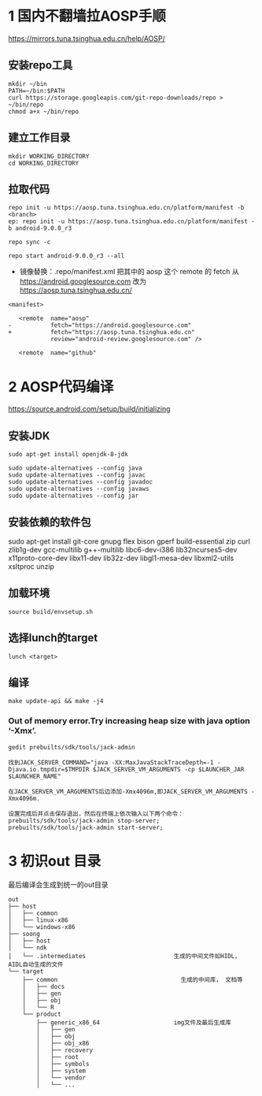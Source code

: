 # 1 国内不翻墙拉AOSP手顺
https://mirrors.tuna.tsinghua.edu.cn/help/AOSP/
## 安装repo工具
```
mkdir ~/bin
PATH=~/bin:$PATH
curl https://storage.googleapis.com/git-repo-downloads/repo > ~/bin/repo
chmod a+x ~/bin/repo
```
## 建立工作目录
```
mkdir WORKING_DIRECTORY
cd WORKING_DIRECTORY
```
## 拉取代码
```
repo init -u https://aosp.tuna.tsinghua.edu.cn/platform/manifest -b <branch>
ep: repo init -u https://aosp.tuna.tsinghua.edu.cn/platform/manifest -b android-9.0.0_r3

repo sync -c

repo start android-9.0.0_r3 --all
```
* 镜像替换：.repo/manifest.xml 把其中的 aosp 这个 remote 的 fetch 从 https://android.googlesource.com 改为 https://aosp.tuna.tsinghua.edu.cn/
```
<manifest>

   <remote  name="aosp"
-           fetch="https://android.googlesource.com"
+           fetch="https://aosp.tuna.tsinghua.edu.cn"
            review="android-review.googlesource.com" />

   <remote  name="github"
```
# 2 AOSP代码编译
https://source.android.com/setup/build/initializing
## 安装JDK
```
sudo apt-get install openjdk-8-jdk

sudo update-alternatives --config java  
sudo update-alternatives --config javac
sudo update-alternatives --config javadoc
sudo update-alternatives --config javaws
sudo update-alternatives --config jar
```
## 安装依赖的软件包
sudo apt-get install git-core gnupg flex bison gperf build-essential zip curl zlib1g-dev gcc-multilib g++-multilib libc6-dev-i386 lib32ncurses5-dev x11proto-core-dev libx11-dev lib32z-dev libgl1-mesa-dev libxml2-utils xsltproc unzip
## 加载环境 
```
source build/envsetup.sh
```
## 选择lunch的target 
```
lunch <target>
```
## 编译
```
make update-api && make -j4
```
### Out of memory error.Try increasing heap size with java option ‘-Xmx<size>’. 
```
gedit prebuilts/sdk/tools/jack-admin 

找到JACK_SERVER_COMMAND="java -XX:MaxJavaStackTraceDepth=-1 -Djava.io.tmpdir=$TMPDIR $JACK_SERVER_VM_ARGUMENTS -cp $LAUNCHER_JAR $LAUNCHER_NAME" 

在JACK_SERVER_VM_ARGUMENTS后边添加-Xmx4096m,即JACK_SERVER_VM_ARGUMENTS -Xmx4096m. 

设置完成后并点击保存退出，然后在终端上依次输入以下两个命令：
prebuilts/sdk/tools/jack-admin stop-server;
prebuilts/sdk/tools/jack-admin start-server;
```
# 3 初识out 目录
最后编译会生成到统一的out目录
```
out
├── host
│   ├── common
│   ├── linux-x86
│   └── windows-x86
├── soong
│   ├── host
│   └── ndk
│   └── .intermediates                         生成的中间文件如HIDL， AIDL自动生成的文件
└── target
    ├── common                                   生成的中间库， 文档等
    │   ├── docs
    │   ├── gen
    │   ├── obj
    │   └── R
    └── product
        ├── generic_x86_64                     img文件及最后生成库
        │   ├── gen
        │   ├── obj
        │   ├── obj_x86
        │   ├── recovery
        │   ├── root
        │   ├── symbols
        │   ├── system
        │   └── vendor
        │   └── ...
```
